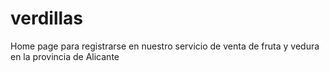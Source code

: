 # verdillas
Home page para registrarse en nuestro servicio de venta de fruta y vedura en la provincia de Alicante
